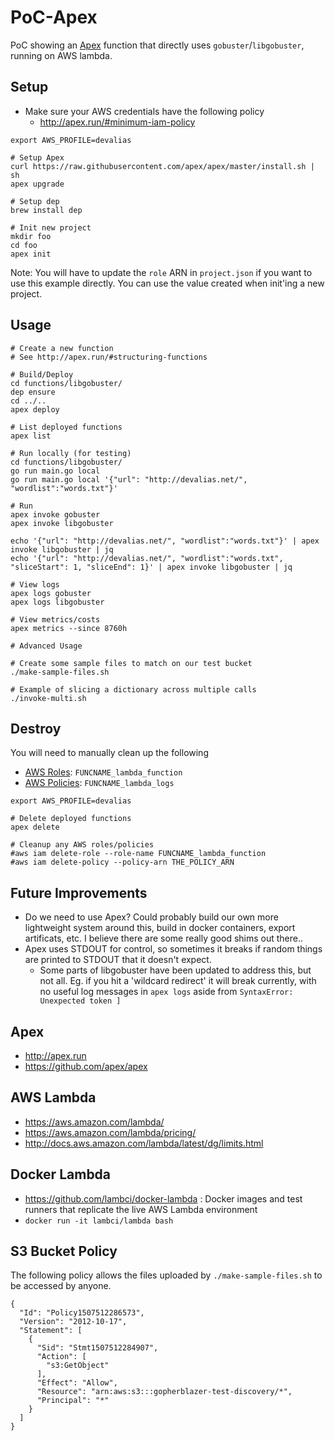 # PoC-Apex

PoC showing an [Apex](http://apex.run/) function that directly uses `gobuster`/`libgobuster`, running on AWS lambda.

## Setup

* Make sure your AWS credentials have the following policy
    * http://apex.run/#minimum-iam-policy

```
export AWS_PROFILE=devalias

# Setup Apex
curl https://raw.githubusercontent.com/apex/apex/master/install.sh | sh
apex upgrade

# Setup dep
brew install dep

# Init new project
mkdir foo
cd foo
apex init
```

Note: You will have to update the `role` ARN in `project.json` if you want to use this example directly. You can use the value created when init'ing a new project.

## Usage

```
# Create a new function
# See http://apex.run/#structuring-functions

# Build/Deploy
cd functions/libgobuster/
dep ensure
cd ../..
apex deploy

# List deployed functions
apex list

# Run locally (for testing)
cd functions/libgobuster/
go run main.go local
go run main.go local '{"url": "http://devalias.net/", "wordlist":"words.txt"}'

# Run
apex invoke gobuster
apex invoke libgobuster

echo '{"url": "http://devalias.net/", "wordlist":"words.txt"}' | apex invoke libgobuster | jq
echo '{"url": "http://devalias.net/", "wordlist":"words.txt", "sliceStart": 1, "sliceEnd": 1}' | apex invoke libgobuster | jq

# View logs
apex logs gobuster
apex logs libgobuster

# View metrics/costs
apex metrics --since 8760h

# Advanced Usage

# Create some sample files to match on our test bucket
./make-sample-files.sh

# Example of slicing a dictionary across multiple calls
./invoke-multi.sh
```

## Destroy

You will need to manually clean up the following
* [AWS Roles](https://console.aws.amazon.com/iam/home?region=ap-southeast-2#/roles): `FUNCNAME_lambda_function`
* [AWS Policies](https://console.aws.amazon.com/iam/home?region=ap-southeast-2#/policies): `FUNCNAME_lambda_logs`

```
export AWS_PROFILE=devalias

# Delete deployed functions
apex delete

# Cleanup any AWS roles/policies
#aws iam delete-role --role-name FUNCNAME_lambda_function
#aws iam delete-policy --policy-arn THE_POLICY_ARN
```

## Future Improvements

* Do we need to use Apex? Could probably build our own more lightweight system around this, build in docker containers, export artificats, etc. I believe there are some really good shims out there..
* Apex uses STDOUT for control, so sometimes it breaks if random things are printed to STDOUT that it doesn't expect.
    * Some parts of libgobuster have been updated to address this, but not all. Eg. if you hit a 'wildcard redirect' it will break currently, with no useful log messages in `apex logs` aside from `SyntaxError: Unexpected token ]`

## Apex

* http://apex.run
* https://github.com/apex/apex

## AWS Lambda

* https://aws.amazon.com/lambda/
* https://aws.amazon.com/lambda/pricing/
* http://docs.aws.amazon.com/lambda/latest/dg/limits.html

## Docker Lambda

* https://github.com/lambci/docker-lambda : Docker images and test runners that replicate the live AWS Lambda environment
* `docker run -it lambci/lambda bash`

## S3 Bucket Policy

The following policy allows the files uploaded by `./make-sample-files.sh` to be accessed by anyone.

```
{
  "Id": "Policy1507512286573",
  "Version": "2012-10-17",
  "Statement": [
    {
      "Sid": "Stmt1507512284907",
      "Action": [
        "s3:GetObject"
      ],
      "Effect": "Allow",
      "Resource": "arn:aws:s3:::gopherblazer-test-discovery/*",
      "Principal": "*"
    }
  ]
}
```
